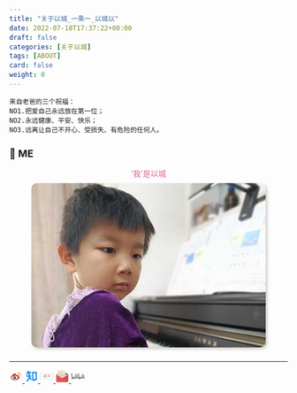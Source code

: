 ```yaml
---
title: "关于以城_一乘一_以城以"
date: 2022-07-18T17:37:22+08:00
draft: false
categories: [关于以城]
tags: [ABOUT]
card: false
weight: 0
---
```


```
来自老爸的三个祝福：
NO1.把爱自己永远放在第一位；
NO2.永远健康、平安、快乐；
NO3.远离让自己不开心、受损失、有危险的任何人。
```

## 🧪 ME

<figure style="text-align: center;">
	<figcaption style="color: #d69; font-size: 14px;">‘我’是以城</figcaption>
	<img style="border-radius: 10px; box-shadow: 3px 3px 5px #ccc; margin: 8px auto;" alt="picture 2" src="imgs/abme3.jpg" width="500" />  
</figure>

---

<div class="media">
	<a href="https://weibo.com/u/1670641292">
		<svg t="1679479181791" class="icon" viewBox="0 0 1024 1024" version="1.1" xmlns="http://www.w3.org/2000/svg" p-id="38348" width="128" height="128"><path d="M686.933333 599.466667c-10.666667-101.333333-132.266667-170.666667-279.466666-155.733334-85.333333 8.533333-164.266667 45.866667-208 98.133334-27.733333 33.066667-40.533333 71.466667-36.266667 109.866666 8.533333 92.8 112 156.8 241.066667 156.8 11.733333 0 24.533333 0 38.4-2.133333 85.333333-8.533333 164.266667-45.866667 208-98.133333 26.666667-32 39.466667-70.4 36.266666-108.8z" fill="#FFFFFF" p-id="38349"></path><path d="M438.4 772.266667c-123.733333 12.8-232.533333-43.733333-241.066667-123.733334-8.533333-80 87.466667-156.8 211.2-169.6 125.866667-12.8 232.533333 43.733333 241.066667 123.733334 8.533333 82.133333-85.333333 156.8-211.2 169.6m260.266667-262.4c-10.666667-3.2-17.066667-5.333333-11.733334-19.2 11.733333-29.866667 13.866667-55.466667 0-74.666667-24.533333-35.2-92.8-33.066667-169.6-2.133333 0 0-24.533333 10.666667-17.066666-8.533334 11.733333-38.4 10.666667-69.333333-8.533334-87.466666-41.6-41.6-153.6 2.133333-249.6 96C169.6 485.333333 128 561.066667 128 625.066667c0 125.866667 161.066667 200.533333 318.933333 200.533333 205.866667 0 343.466667-118.4 343.466667-213.333333 1.066667-56.533333-48-88.533333-91.733333-102.4" fill="#D32F2F" p-id="38350"></path><path d="M457.6 624c-5.333333 8.533333-16 13.866667-24.533333 10.666667-8.533333-3.2-10.666667-13.866667-7.466667-22.4 5.333333-8.533333 16-13.866667 22.4-8.533334 11.733333 1.066667 13.866667 9.6 9.6 20.266667m-57.6 41.6c-12.8 17.066667-40.533333 26.666667-60.8 17.066667-21.333333-8.533333-26.666667-29.866667-13.866667-45.866667 11.733333-17.066667 38.4-24.533333 59.733334-17.066667 22.4 7.466667 28.8 28.8 14.933333 45.866667M451.2 533.333333c-60.8-16-129.066667 13.866667-155.733333 66.133334-26.666667 54.4-2.133333 113.066667 60.8 132.266666 62.933333 21.333333 137.6-10.666667 164.266666-68.266666 26.666667-55.466667-6.4-115.2-69.333333-130.133334" fill="#263238" p-id="38351"></path><path d="M885.333333 468.266667c0 14.933333-11.733333 26.666667-26.666666 26.666666S832 483.2 832 468.266667s11.733333-26.666667 26.666667-26.666667c14.933333 1.066667 26.666667 12.8 26.666666 26.666667z" fill="#F9A825" p-id="38352"></path><path d="M884.266667 476.8c-3.2 10.666667-13.866667 17.066667-24.533334 17.066667-13.866667 0-26.666667-11.733333-26.666666-26.666667 0-3.2 0-7.466667 2.133333-10.666667 5.333333-16 8.533333-33.066667 8.533333-50.133333 0-87.466667-69.333333-156.8-156.8-156.8-7.466667 0-16 0-22.4 2.133333h-4.266666c-13.866667 0-26.666667-12.8-26.666667-26.666666s11.733333-26.666667 26.666667-26.666667c8.533333-2.133333 17.066667-2.133333 26.666666-2.133333C802.133333 196.266667 896 290.133333 896 405.333333c0 26.666667-3.2 49.066667-11.733333 71.466667z m-92.8-69.333333c0-57.6-46.933333-104.533333-104.533334-104.533334h-11.733333-2.133333c-11.733333 2.133333-22.4 11.733333-22.4 26.666667s12.8 26.666667 26.666666 26.666667H686.933333c29.866667 0 52.266667 22.4 52.266667 52.266666 0 5.333333-2.133333 11.733333-3.2 17.066667-2.133333 3.2-2.133333 5.333333-2.133333 8.533333 0 13.866667 11.733333 26.666667 26.666666 26.666667 10.666667 0 19.2-7.466667 24.533334-16v-2.133333c0-2.133333 0-2.133333 2.133333-3.2 2.133333-11.733333 4.266667-21.333333 4.266667-32z" fill="#F9A825" p-id="38353"></path></svg>
	</a>
	<a href="https://www.zhihu.com/people/did7">
		<svg t="1679478351555" class="icon" viewBox="0 0 1024 1024" version="1.1" xmlns="http://www.w3.org/2000/svg" p-id="6977" width="128" height="128"><path d="M539.101 769.844l-76.117 48.43-96.094-151.063c-19.842 63.221-52.85 120.174-96.455 172.482-18.128 21.78-36.977 41.396-58.667 62.004-6.99 6.629-34.947 32.332-39.592 36.976l-63.762-63.762c6.268-6.268 35.489-33.143 41.26-38.6 19.391-18.398 35.85-35.623 51.497-54.382 57.089-68.452 91.54-144.75 96.365-235.884H117.749V455.86h180.373V275.485h-39.14c-31.07 57.089-70.256 100.198-118.055 128.832l-46.356-77.29c62.905-37.788 109.351-117.423 136.993-241.7l88.023 19.57c-6.313 28.544-13.664 55.33-22.051 80.402h203.506v90.186H388.31V455.86h112.733v90.186h-104.39l142.45 223.799z m173.068-3.157l50.325-40.268h76.749V275.485H658.869V726.42h33.189l20.111 40.268zM568.682 185.3H929.43v631.307H794.15l-112.733 90.186-45.094-90.186h-67.64V185.299z" fill="#0E87EA" p-id="6978"></path></svg>
	</a>
	<a href="https://www.jianshu.com/u/did7">
		<svg t="1679478418857" class="icon" viewBox="0 0 2048 1024" version="1.1" xmlns="http://www.w3.org/2000/svg" p-id="8695" width="128" height="128"><path d="M1945.6 25.6c43.52 0 76.8 33.28 76.8 76.8v819.2c0 43.52-33.28 76.8-76.8 76.8H102.4c-43.52 0-76.8-33.28-76.8-76.8V102.4c0-43.52 33.28-76.8 76.8-76.8h1843.2m0-25.6H102.4C46.08 0 0 46.08 0 102.4v819.2c0 56.32 46.08 102.4 102.4 102.4h1843.2c56.32 0 102.4-46.08 102.4-102.4V102.4c0-56.32-46.08-102.4-102.4-102.4z" fill="#999999" p-id="8696"></path><path d="M801.28 245.76h46.08c5.12 0 12.8 5.12 12.8 10.24-2.56 7.68-7.68 15.36-10.24 23.04h145.92c0 10.24-2.56 17.92-2.56 28.16 0 7.68-7.68 12.8-12.8 12.8h-66.56c5.12 12.8 12.8 25.6 15.36 38.4 2.56 7.68-5.12 15.36-12.8 15.36h-40.96c-2.56-17.92-7.68-35.84-15.36-53.76h-38.4c-25.6 30.72-58.88 56.32-97.28 66.56v-40.96c20.48-12.8 38.4-25.6 51.2-46.08 15.36-15.36 20.48-35.84 25.6-53.76z m427.52 0h58.88v79.36H1459.2v158.72h66.56v161.28c0 30.72-28.16 56.32-58.88 58.88h-61.44c-7.68 0-15.36-5.12-15.36-10.24-2.56-10.24-2.56-20.48-2.56-30.72h56.32c12.8 0 23.04-10.24 23.04-23.04v-112.64h-181.76v207.36c0 10.24-7.68 17.92-15.36 17.92-12.8 2.56-28.16 2.56-40.96 5.12v-230.4h-174.08c-7.68 0-12.8-7.68-12.8-12.8 0-10.24-2.56-20.48-2.56-28.16h192v-115.2h-140.8c-7.68 0-12.8-5.12-12.8-10.24-2.56-10.24-2.56-20.48-2.56-30.72h158.72c-5.12-33.28-5.12-58.88-5.12-84.48m58.88 120.32v115.2h112.64v-115.2h-112.64zM565.76 245.76h46.08c5.12 0 12.8 5.12 12.8 10.24-2.56 7.68-7.68 15.36-10.24 23.04h138.24c0 7.68-2.56 17.92-2.56 25.6 0 7.68-7.68 12.8-15.36 12.8h-64l15.36 38.4c2.56 7.68-2.56 15.36-10.24 15.36h-40.96c-2.56-17.92-7.68-35.84-12.8-53.76h-30.72c-25.6 33.28-64 58.88-104.96 69.12v-40.96c40.96-15.36 69.12-56.32 79.36-99.84z m867.84 15.36h53.76c25.6 30.72 46.08 69.12 58.88 107.52 2.56 7.68-2.56 15.36-10.24 15.36h-46.08c-10.24-43.52-30.72-84.48-56.32-122.88z" fill="#999999" p-id="8697"></path><path d="M537.6 366.08h53.76c17.92 20.48 30.72 43.52 38.4 69.12 2.56 7.68-2.56 17.92-10.24 17.92h-43.52c-7.68-30.72-20.48-58.88-38.4-87.04z m99.84 25.6h330.24V691.2c0 28.16-20.48 56.32-48.64 61.44-20.48 5.12-38.4 2.56-58.88 2.56-7.68 0-15.36-2.56-17.92-10.24-2.56-10.24-2.56-20.48-5.12-30.72h53.76c12.8 0 20.48-12.8 20.48-23.04V435.2h-256c-7.68 0-12.8-5.12-12.8-10.24-5.12-10.24-5.12-23.04-5.12-33.28z m-120.32 61.44h56.32v279.04c0 10.24-7.68 17.92-15.36 20.48-12.8 2.56-25.6 2.56-40.96 5.12V453.12z" fill="#999999" p-id="8698"></path><path d="M632.32 471.04h220.16v153.6c0 12.8-2.56 25.6-7.68 35.84-10.24 20.48-35.84 33.28-58.88 33.28h-153.6v-222.72m53.76 38.4v48.64h112.64v-48.64h-112.64m0 89.6v53.76h89.6c10.24 0 20.48-5.12 23.04-15.36 2.56-12.8 0-25.6 0-38.4h-112.64z" fill="#999999" p-id="8699"></path></svg>
	</a>
	<a href="mailto:flyman666@gmail.com">
		<svg t="1679478523850" class="icon" viewBox="0 0 1024 1024" version="1.1" xmlns="http://www.w3.org/2000/svg" p-id="13502" width="128" height="128"><path d="M848.76288 333.62432H164.99712C99.32288 333.62432 46.08 386.87232 46.08 452.54144v297.28768c0 65.67424 53.24288 118.92224 118.91712 118.92224h683.77088c65.66912 0 118.91712-53.24288 118.91712-118.92224V452.54144c-0.00512-65.66912-53.248-118.91712-118.92224-118.91712z" fill="#96383D" p-id="13503"></path><path d="M639.8208 51.2h-474.8288a44.58496 44.58496 0 0 0-44.59008 44.59008v609.44896a44.57984 44.57984 0 0 0 44.59008 44.59008h683.776a44.58496 44.58496 0 0 0 44.59008-44.59008V304.73728L639.8208 51.2z" fill="#EBE2CE" p-id="13504"></path><path d="M551.4752 229.57568H209.59232v44.59008h341.88288v-44.59008zM209.59232 794.42432h594.58048v-44.5952H209.59232v44.5952z m0-89.18528h594.58048v-44.5952H209.59232v44.5952z m0-178.37568h594.58048v-44.5952H209.59232v44.5952z m0 89.18528h594.58048v-44.59008H209.59232v44.59008z m0-222.96576v44.59008h594.58048v-44.59008H209.59232z" fill="#C9C1B1" p-id="13505"></path><path d="M941.83936 393.31328L75.60704 955.02848c12.89216 10.93632 29.29664 17.77152 47.44192 17.77152H893.5936c40.91904 0 74.09152-33.4592 74.09152-74.74688V449.60768c-0.00512-22.58432-10.14784-42.58816-25.84576-56.2944z" fill="#D54D54" p-id="13506"></path><path d="M71.99232 396.5696C56.25344 410.18368 46.08 430.08512 46.08 452.54144v445.93152C46.08 939.53024 79.34976 972.8 120.40192 972.8h772.95104c18.20672 0 34.65216-6.79424 47.56992-17.664L71.99232 396.5696z" fill="#EA5455" p-id="13507"></path><path d="M655.52384 66.90816v236.8l237.82912 74.89024V304.73728z" fill="" p-id="13508"></path><path d="M640.66048 52.0448v207.2576a44.58496 44.58496 0 0 0 44.5952 44.5952h207.2576l-251.8528-251.8528z" fill="#FFFBF2" p-id="13509"></path></svg>
	</a>
<!-- 	<a href="https://github.com/flyman666">
		<svg t="1679478592873" class="icon" viewBox="0 0 1206 1024" version="1.1" xmlns="http://www.w3.org/2000/svg" p-id="16499" width="128" height="128"><path d="M139.995429 262.546286s-122.294857 127.963429-101.046858 336.164571c21.248 208.237714 153.088 380.050286 592.749715 380.050286 439.625143 0 550.217143-229.485714 552.813714-418.230857 2.596571-188.672-82.395429-272.822857-122.294857-301.458286 0 0 0.256-135.460571-12.544-207.030857 0 0-67.657143-8.009143-213.76 75.702857 0 0-199.460571-19.492571-465.261714 2.377143 0 0-111.652571-74.605714-224.146286-94.134857 0 0-18.651429 117.467429-6.509714 226.56z" fill="#333333" p-id="16500"></path><path d="M336.859429 468.662857h545.499428s154.587429-17.371429 154.587429 235.52c1.243429 222.573714-407.369143 208.201143-407.369143 208.201143s-447.488 17.773714-447.744-229.266286c-0.585143-223.085714 155.026286-214.454857 155.026286-214.454857z" fill="#E2B89F" p-id="16501"></path><path d="M832.621714 570.185143c35.072 0 63.524571 45.714286 63.524572 101.924571 0 56.32-28.452571 101.961143-63.524572 101.961143-35.035429 0-63.488-45.641143-63.488-101.961143-0.036571-56.210286 28.452571-101.924571 63.488-101.924571z" fill="#9C584F" p-id="16502"></path><path d="M832.621714 792.356571c-45.860571 0-81.773714-52.809143-81.773714-120.246857 0-67.401143 35.913143-120.210286 81.773714-120.210285 45.897143 0 81.810286 52.809143 81.810286 120.210285 0 67.437714-35.949714 120.246857-81.810286 120.246857z m0-203.885714c-21.394286 0-45.202286 34.340571-45.202285 83.638857 0 49.334857 23.808 83.675429 45.202285 83.675429s45.238857-34.340571 45.238857-83.675429c0-49.298286-23.844571-83.638857-45.238857-83.638857z" fill="#FFFFFF" p-id="16503"></path><path d="M393.764571 570.185143c35.072 0 63.524571 45.714286 63.524572 101.924571 0 56.32-28.452571 101.961143-63.524572 101.961143-35.035429 0-63.488-45.641143-63.488-101.961143-0.036571-56.210286 28.452571-101.924571 63.488-101.924571z" fill="#9C584F" p-id="16504"></path><path d="M393.764571 792.356571c-45.860571 0-81.773714-52.809143-81.773714-120.246857 0-67.401143 35.913143-120.210286 81.773714-120.210285 45.860571 0 81.810286 52.809143 81.810286 120.210285 0 67.437714-35.949714 120.246857-81.810286 120.246857z m0-203.885714c-21.394286 0-45.202286 34.340571-45.202285 83.638857 0 49.334857 23.808 83.675429 45.202285 83.675429s45.238857-34.340571 45.238858-83.675429c0-49.298286-23.844571-83.638857-45.238858-83.638857z" fill="#FFFFFF" p-id="16505"></path><path d="M587.922286 793.782857s18.249143-51.858286 40.557714-3.254857c0 0-16.713143 10.861714-10.422857 36.425143l52.224 19.968h-118.125714l46.811428-21.028572s6.729143-38.619429-11.044571-32.109714z" fill="#9C584F" p-id="16506"></path></svg>
	</a> -->
	<a href="https://space.bilibili.com/406912365">
		<svg t="1679492211320" class="icon" viewBox="0 0 2299 1024" version="1.1" xmlns="http://www.w3.org/2000/svg" p-id="13606" width="128" height="128"><path d="M1775.840814 322.588002c6.0164 1.002733 53.144869-9.525967 55.150336-6.016401 3.0082 4.5123 24.065601 155.92504 18.550567 156.927774s-44.621635 10.027334-44.621635 10.027334c-3.0082-20.556034-28.577901-147.903173-29.079268-160.938707m75.205003-14.539634l20.556034 162.944174c10.5287-0.501367 53.144869-3.509567 57.155803-4.010934-6.0164-61.668103-16.545101-158.933241-16.545101-158.93324-20.054668-4.010934-41.112069-4.010934-61.166736 0m-40.610702 226.116376s92.752838-23.564234 126.344406-12.0328c17.046467 61.668103 48.131202 407.611118 51.139402 421.649386-21.057401 2.506833-90.246004 8.523234-95.761037 10.027333-4.5123-26.071068-81.72277-403.098818-81.722771-419.643919m343.436183-207.565809c5.515034 1.5041 54.648969-5.013667 55.150335-1.5041 1.002733 12.032801 6.0164 157.42914 0.501367 157.930507s-44.621635 4.010934-44.621635 4.010934c-1.002733-20.054668-12.032801-146.90044-11.030067-160.437341m75.70637-4.010933l4.010933 160.938707c10.5287 0 52.643502 2.506833 57.155803 2.005467-1.002733-61.668103 0-158.933241 0-158.933241-20.054668-3.509567-40.610702-5.013667-61.166736-4.010933m-64.676303 216.089043s94.758304-12.534167 126.845772 2.506833c7.019134 72.196803 6.0164 408.613852 7.019134 422.652119-21.558768 0-90.246004 1.002733-95.761038 2.005467-1.002733-26.071068-39.607968-410.619319-38.103868-427.164419m-220.099977-413.627519c54.648969 278.759879 96.262404 755.058234 97.766504 785.641602 0 0 43.117535 1.002733 91.750105 4.010934C2105.740095 614.383415 2070.644427 134.575493 2071.145794 119.033126c-12.032801-13.536901-126.344406 6.0164-126.344406 6.0164m-120.328005 659.297196c-10.5287-78.213204-290.291313-166.955108-447.720454-138.377206 0 0-19.553301-172.470141-27.073801-339.425248-6.517767-143.390873-1.002733-282.770813 0.501366-305.833681-10.5287-7.5205-123.837572 46.627102-185.004308 69.188603 0 0 73.199537 309.844614 126.344406 952.59671 0 0 84.730971 9.0246 230.12731-19.051934s317.365114-115.815705 302.825481-219.097244m-341.932083 140.88404l-24.566967-176.982441c6.0164-3.0082 156.927774 53.144869 172.971507 63.172203-2.506833 11.030067-148.40454 113.810238-148.40454 113.810238M610.664628 322.588002c6.0164 1.002733 53.144869-9.525967 55.150335-6.016401 3.0082 4.5123 24.065601 155.92504 18.550568 156.927774s-44.621635 10.027334-44.621635 10.027334c-3.0082-20.556034-28.577901-147.903173-29.079268-160.938707m75.205003-14.539634l20.556034 162.944174c10.5287-0.501367 53.144869-3.509567 57.155803-4.010934-6.517767-61.668103-16.545101-158.933241-16.545101-158.93324-20.054668-4.010934-41.112069-4.010934-61.166736 0m-40.610702 226.116376s92.752838-23.564234 126.344406-12.0328c17.046467 61.668103 48.131202 407.611118 51.139402 421.649386-21.057401 2.506833-90.246004 8.523234-95.761037 10.027333-4.5123-26.071068-81.72277-403.098818-81.722771-419.643919m343.436182-207.565809c5.515034 1.5041 54.648969-5.013667 55.150336-1.5041 1.002733 12.032801 6.0164 157.42914 0.501367 157.930507s-44.621635 4.010934-44.621635 4.010934c-1.002733-20.054668-11.531434-146.90044-11.030068-160.437341m75.706371-4.010933l4.010933 160.938707c10.5287 0 52.643502 2.506833 57.155803 2.005467-1.002733-61.668103 0-158.933241 0-158.933241-20.054668-3.509567-40.610702-4.5123-61.166736-4.010933m-64.676303 216.089043s94.758304-12.534167 126.845772 2.506833c7.019134 72.196803 6.0164 408.613852 7.019134 422.652119-21.558768 0-90.246004 1.002733-95.761038 2.005467-0.501367-26.071068-39.607968-410.619319-38.103868-427.164419m-220.099977-413.627519c54.648969 278.759879 96.262404 755.058234 97.766504 785.641602 0 0 43.117535 1.002733 91.750105 4.010934-28.577901-300.318647-63.67357-780.126569-63.172203-796.170303-12.032801-13.035534-126.344406 6.517767-126.344406 6.517767m-120.328005 659.297196c-10.5287-78.213204-290.291313-166.955108-447.720454-138.377206 0 0-19.553301-172.470141-27.073801-339.425248-6.517767-143.390873-1.002733-282.770813 0.501366-305.833681C174.475608-6.308547 61.166736 47.337689 0 69.89919c0 0 73.199537 309.844614 126.344406 952.59671 0 0 84.730971 9.0246 230.12731-19.051934s317.365114-115.815705 302.825481-219.097244m-341.932083 140.88404l-24.566967-176.982441c6.0164-3.0082 156.927774 53.144869 172.971507 63.172203-2.506833 11.030067-148.40454 113.810238-148.40454 113.810238" p-id="13607" fill="#696969"></path></svg>
	</a>
<!-- 	<a href="https://twitter.com/flyman666">
		<svg t="1679478816653" class="icon" viewBox="0 0 1170 1024" version="1.1" xmlns="http://www.w3.org/2000/svg" p-id="24242" width="128" height="128"><path d="M1050.112 291.108571c0-10.971429-0.219429-21.869714-0.731429-32.621714a492.982857 492.982857 0 0 0 119.808-128.731428 460.434286 460.434286 0 0 1-137.801142 37.741714A246.198857 246.198857 0 0 0 1136.859429 29.696a461.092571 461.092571 0 0 1-152.283429 58.733714A238.665143 238.665143 0 0 0 809.472 5.851429C677.083429 3.657143 569.636571 115.565714 569.636571 255.926857c0 19.894857 2.048 39.277714 6.217143 57.929143C376.393143 300.909714 199.68 197.12 81.408 40.521143A265.581714 265.581714 0 0 0 48.786286 168.96c0 88.795429 42.422857 167.789714 106.715428 214.308571a229.449143 229.449143 0 0 1-108.690285-33.206857v3.291429c0 124.123429 82.724571 228.205714 192.512 252.416a226.596571 226.596571 0 0 1-108.251429 3.657143c30.427429 101.741714 119.076571 176.128 224.036571 178.614857A463.067429 463.067429 0 0 1 0 892.781714a647.094857 647.094857 0 0 0 367.762286 115.273143c441.124571 0.073143 682.422857-383.853714 682.422857-717.019428z" fill="#41ABE1" p-id="24243"></path></svg>
	</a> -->
<!-- 	<a href="https://youtube.com/user/flyman666">
		<svg t="1679478951382" class="icon" viewBox="0 0 1024 1024" version="1.1" xmlns="http://www.w3.org/2000/svg" p-id="32203" width="128" height="128"><path d="M735.542303 518.019879l-355.731394 179.975757v-359.951515z" fill="#FFFFFF" p-id="32204"></path><path d="M929.729939 336.678788c-18.307879-57.561212-32.674909-89.460364-93.24606-96.411152 0 0-162.288485-7.819636-323.646061-7.819636-159.495758 0-318.122667 7.819636-318.122666 7.819636-64.232727 6.950788-79.530667 40.587636-95.976728 96.411152 0 0-16.446061 88.932848-16.44606 178.951757 0 92.346182 16.446061 185.871515 16.44606 185.871516 12.815515 54.116848 39.067152 89.491394 95.976728 96.442181 0 0 176.065939 10.426182 343.753696 10.426182 152.451879 0 298.01503-10.426182 298.015031-10.426182 56.909576-10.426182 76.76897-38.849939 93.24606-96.411151 0 0 16.446061-85.519515 16.446061-173.769697 0-93.990788-16.446061-191.084606-16.446061-191.084606zM427.845818 672.861091v-307.510303l249.545697 153.755151-249.545697 153.755152z" fill="#DD1829" p-id="32205"></path></svg>
	</a>
	<a href="https://facebook.com/flyman666">
		<svg t="1679478884675" class="icon" viewBox="0 0 1024 1024" version="1.1" xmlns="http://www.w3.org/2000/svg" p-id="30203" width="128" height="128"><path d="M933.8 195.213c0-58.296-47.259-105.554-105.554-105.554h-633.12c-58.296 0-105.554 47.258-105.554 105.554v633.12c0 58.295 47.258 105.554 105.554 105.554h633.12c58.295 0 105.554-47.259 105.554-105.554v-633.12zM776.21 300.46H669.787v105.4H776.21v105.401H669.787v317.225h-105.4V511.261H458.985v-105.4h105.4V267.9c0-35.433 39.029-72.84 78.785-72.84H776.21v105.4z" fill="#425F9B" p-id="30204"></path></svg>
	</a> -->
	<!-- <a href="https://www.instagram.com/flyman666/">
		<svg t="1679479993413" class="icon" viewBox="0 0 3610 1024" version="1.1" xmlns="http://www.w3.org/2000/svg" p-id="49662" width="128" height="128"><path d="M185.212045 3.629778C111.40655 34.482895 30.341499 121.597578 4.93305 230.49093-27.129993 369.027474 107.171809 427.103929 118.666107 408.350074c12.704225-22.383634-24.198523-30.248154-31.45808-102.238759-9.679409-92.55935 33.272969-196.612998 87.719646-241.985229 10.284372-8.469483 9.679409 3.024815 9.679409 24.803486 0 38.717637-2.419852 387.781329-2.419852 460.981861 0 98.608981-4.234742 129.462097-11.494299 160.315214-7.259557 31.45808-19.358818 52.026824-10.284372 60.496307 10.284372 9.074446 53.23675-12.704225 78.040236-47.18712 29.643191-41.742452 40.532526-91.954387 42.347416-146.401063 2.419852-65.336012 2.419852-169.38966 2.419852-229.281005 0-54.446676 1.209926-214.156928-1.209926-309.741092-1.209926-22.988597-65.940975-47.18712-96.794092-34.482896zM3577.844954 521.478168c-10.889335 0-15.72904 10.889335-19.358819 29.643191-13.914151 64.126086-28.433264 78.645199-47.792082 78.645199-21.173708 0-39.927563-32.063043-44.767268-95.584165-3.629778-50.211935-3.024815-142.771285 1.81489-234.725672 1.209926-18.753855-4.234742-37.50771-55.05164-55.656603-21.778671-7.86452-53.23675-19.358818-68.96579 18.753855-44.767267 107.683427-61.706233 192.98322-65.940975 227.466115 0 1.814889-2.419852 2.419852-3.024815-1.814889-2.419852-27.828301-8.469483-78.040236-9.074447-184.513737 0-20.568744-4.234742-38.112674-27.223338-52.631787-15.124077-9.074446-59.891344-26.013412-76.225347-6.049631-13.914151 16.334003-30.248154 59.286381-47.187119 110.708242-13.914151 41.742452-23.59356 70.175716-23.59356 70.175717s0-112.523131 0.604963-155.47551c0-16.334003-10.889335-21.778671-14.519114-22.383633-15.124077-4.234742-44.767267-11.494298-56.866529-11.494299-15.72904 0-19.358818 8.469483-19.358818 21.173708 0 1.814889-2.419852 148.215953-2.419852 251.059675v14.519113c-8.469483 47.18712-36.297784 111.313205-66.545938 111.313206s-44.767267-26.618375-44.767268-148.820916c0-71.385643 2.419852-102.238759 3.024816-153.66062 0.604963-29.643191 1.814889-52.631787 1.814889-57.471492 0-15.72904-27.828301-23.59356-40.532526-26.618375-12.704225-3.024815-24.198523-4.234742-32.668006-3.629779-12.099261 0.604963-21.173708 9.074446-21.173707 19.963782v17.543929c-15.72904-24.803486-41.137489-42.347415-58.681418-47.18712-45.977193-13.309188-93.769276-1.814889-129.462098 49.002009-28.433264 39.927563-45.977193 85.299793-52.631787 150.635805-4.839705 47.792083-3.629778 96.189128 5.444668 136.721654-10.889335 45.977193-30.248154 64.731049-52.026825 64.731049-31.45808 0-54.446676-51.421861-51.421861-140.351433 1.814889-58.681418 13.309188-99.213944 26.013412-158.500325 5.444668-25.408449 1.209926-38.717637-10.284372-51.421861-10.284372-11.494298-32.063043-17.543929-62.916159-10.284372-22.383634 5.444668-53.841713 10.889335-82.879941 15.124077 0 0 1.814889-7.259557 3.024815-19.358819 7.259557-64.731049-62.91616-59.286381-85.299793-38.717636-13.309188 12.099261-22.383634 26.618375-26.013412 53.23675-5.444668 41.742452 28.433264 61.10127 28.433264 61.10127-10.889335 50.816898-38.112674 117.362836-66.545938 165.154919-15.124077 26.013412-26.618375 44.767267-41.742452 65.336012v-22.383634c-0.604963-107.078464 1.209926-191.168331 1.81489-221.416484 0.604963-29.643191 1.814889-52.026824 1.814889-56.866529 0-11.494298-6.654594-15.72904-21.173708-21.778671-12.704225-4.839705-27.223338-8.469483-42.347415-9.679409-19.358818-1.209926-30.853117 8.469483-30.853116 20.568745v16.334003c-15.72904-24.803486-41.137489-42.347415-58.681418-47.18712-45.977193-13.309188-93.769276-1.814889-129.462098 49.002009-28.433264 39.927563-47.18712 96.189128-52.631787 150.030842-4.839705 50.211935-4.234742 92.55935 2.419852 128.857134-7.259557 35.692821-28.433264 73.805495-52.026824 73.805495-30.248154 0-47.18712-26.618375-47.18712-148.820916 0-71.385643 2.419852-102.238759 3.024816-153.66062 0.604963-29.643191 1.814889-52.631787 1.814889-57.471492 0-15.72904-27.828301-23.59356-40.532526-26.618375-13.309188-3.024815-24.803486-4.234742-33.877932-3.629779-11.494298 0.604963-19.963781 11.494298-19.963781 19.358819v18.148892c-15.72904-24.803486-41.137489-42.347415-58.681418-47.18712-45.977193-13.309188-93.164313-1.209926-129.462098 49.002009-23.59356 32.668006-42.952378 68.96579-52.631787 149.425879-3.024815 22.988597-4.234742 44.767267-4.234742 65.336012-9.679409 57.471492-50.816898 124.01743-85.299793 124.017429-19.963781 0-38.717637-38.717637-38.717636-120.992614 0-110.103279 6.654594-266.183752 7.86452-281.307829 0 0 42.952378-0.604963 51.421861-0.604963 21.778671 0 41.137489 0 69.570753-1.209926 14.519114-0.604963 28.433264-52.026824 13.309188-58.681418-6.654594-3.024815-54.446676-5.444668-73.200532-6.04963-15.72904-0.604963-59.891344-3.629778-59.891344-3.629779s4.234742-104.053648 4.839704-114.942984c0.604963-9.074446-10.889335-13.914151-17.543929-16.938966-16.334003-7.259557-31.45808-10.284372-49.002009-13.91415-24.198523-4.839705-35.087858 0-37.50771 20.568744-3.024815 30.853117-4.839705 121.597578-4.839705 121.597578-17.543929 0-78.040236-3.629778-96.189128-3.629779-16.334003 0-34.482895 70.780679-11.494299 71.990606 26.013412 1.209926 71.990606 1.814889 102.23876 3.024815 0 0-1.209926 159.105288-1.209927 208.107297v15.124077C1135.609031 529.947651 1076.927613 576.529808 1076.927613 576.529808c12.704225-57.471492-13.309188-100.42387-59.286381-137.326618-16.938966-13.309188-50.816898-38.717637-88.324608-67.150901 0 0 21.778671-21.778671 41.137489-64.731048 13.914151-30.853117 14.519114-65.940975-19.358819-73.805495-55.656603-12.704225-101.633796 27.828301-115.547946 71.990605-10.889335 33.877932-4.839705 58.681418 15.72904 85.299794 1.814889 1.814889 3.024815 3.629778 4.839704 6.04963-12.704225 24.198523-29.643191 56.866529-44.767267 82.274978-40.532526 70.175716-71.385643 125.832319-94.374239 125.832319-18.753855 0-18.148892-56.261566-18.148893-109.498316 0-45.37223 3.629778-113.733058 6.049631-185.1187 0.604963-23.59356-10.889335-36.902747-30.248154-49.002009-12.099261-7.259557-37.50771-21.778671-52.026824-21.77867-22.383634 0-85.904756 3.024815-145.7961 177.25418-7.86452 21.778671-22.383634 61.706233-22.383634 61.706233l1.209926-209.317223c0-4.839705-2.419852-9.679409-8.469483-12.704224-10.284372-5.444668-37.50771-16.938966-61.10127-16.938966-11.494298 0-16.938966 5.444668-16.938966 15.729039l-1.814889 327.889986c0 24.803486 0.604963 53.841713 3.024815 66.545937 2.419852 12.704225 6.654594 22.988597 11.494299 29.038228 4.839705 6.049631 10.889335 10.889335 19.963781 12.704224 8.469483 1.814889 56.261566 7.86452 59.286381-10.284372 3.024815-21.778671 3.024815-45.37223 28.433264-133.696839 39.3226-137.326617 90.139498-204.477518 113.733058-228.071078 4.234742-4.234742 9.074446-4.234742 8.469483 2.419852-1.209926 30.248154-4.839705 105.263575-7.259557 169.389661-6.654594 171.204549 24.803486 202.662629 68.96579 202.662629 33.877932 0 82.274978-33.877932 133.696839-119.177725 32.063043-53.23675 62.91616-105.868538 85.299793-143.376249 15.72904 14.519114 33.272969 30.248154 50.816899 46.582157 40.532526 38.717637 53.841713 75.015421 45.37223 110.103279-6.654594 26.618375-32.063043 53.841713-77.435273 27.223338-13.309188-7.86452-18.753855-13.914151-32.063043-22.383633-7.259557-4.839705-18.148892-6.049631-24.803486-1.209926-16.938966 12.704225-26.618375 29.038227-32.063043 49.002008-5.444668 19.358818 14.519114 30.248154 34.482895 39.3226 17.543929 7.86452 55.05164 15.124077 79.250163 15.72904 93.769276 3.024815 168.784697-45.37223 220.811521-169.994623 9.074446 107.683427 49.002009 168.784697 118.572762 168.784697 45.977193 0 92.55935-59.891344 113.128095-118.572762 6.049631 24.198523 14.519114 44.767267 25.408449 62.311196 53.23675 84.69483 156.685436 66.545938 208.71226-5.444668 16.334003-22.383634 18.753855-30.248154 18.753855-30.248153 7.86452 67.755864 62.311196 91.349424 93.164313 91.349424 35.087858 0 70.780679-16.334003 96.189128-73.200532 3.024815 6.049631 6.049631 12.099261 9.67941 17.543929 53.23675 84.69483 156.685436 66.545938 208.712259-5.444668 2.419852-3.629778 4.839705-6.654594 6.654594-9.074446l1.814889 44.767268s-29.643191 27.223338-47.792082 43.557341c-79.855126 73.200532-140.956396 128.857134-145.796101 194.193146-5.444668 82.879941 61.10127 113.733058 111.918169 117.362836 53.841713 4.234742 99.818907-25.408449 128.252171-67.150901 24.803486-36.902747 41.137489-115.547947 39.927563-193.588183-0.604963-31.45808-1.209926-70.780679-1.814889-113.733058 28.433264-32.668006 59.891344-73.805495 88.929571-122.20254 32.063043-52.631787 65.940975-123.412467 83.484904-178.464106 0 0 29.643191 0 61.10127-1.81489 10.284372-0.604963 13.309188 1.209926 10.889336 9.074446-2.419852 9.074446-39.927563 154.265583-5.444668 251.059675 23.59356 66.545938 76.83031 87.719645 108.28839 87.719646 36.902747 0 71.990606-27.828301 90.744461-68.96579 2.419852 4.839705 4.839705 9.074446 7.259557 13.309187 53.23675 84.69483 156.080473 65.940975 208.712259-5.444667 12.099261-16.334003 18.753855-30.248154 18.753856-30.248154 11.494298 70.175716 65.940975 91.954387 96.794091 91.954387 32.668006 0 63.521123-13.309188 88.324609-72.595569 1.209926 26.013412 2.419852 47.18712 5.444667 53.841714 1.814889 4.234742 10.889335 9.074446 17.54393 11.494298 29.643191 10.889335 59.891344 6.049631 71.385642 3.629778 7.86452-1.814889 13.914151-7.86452 14.519114-24.198522 2.419852-42.347415 0.604963-113.128094 13.91415-166.364845 21.778671-88.324609 41.742452-122.807504 50.816899-139.74647 5.444668-9.679409 11.494298-10.889335 11.494298-1.209926 0.604963 20.568744 1.209926 80.460089 9.679409 160.920177 6.049631 59.286381 14.519114 94.374239 20.568744 105.263575 18.148892 31.45808 39.927563 33.272969 58.076455 33.272969 11.494298 0 35.692821-3.024815 33.272969-23.59356-1.209926-9.679409 0.604963-70.780679 21.778671-157.895362 13.914151-56.866529 36.902747-108.28839 45.37223-127.647208 3.024815-6.654594 4.234742-1.209926 4.234742-0.604963-1.814889 39.3226-5.444668 167.574771 10.284372 237.750487 21.778671 94.979202 84.69483 105.868538 106.473501 105.868538 46.582157 0 84.69483-35.692821 97.399054-128.857135 4.234742-26.013412-0.604963-42.952378-14.519113-42.952378z m-1954.635686-58.076455c-2.419852 49.606972-12.099261 90.744461-27.828302 120.992615-27.828301 54.446676-83.484904 71.385643-107.683427-6.654594-17.543929-56.866529-11.494298-133.696839-4.234741-175.439291 10.889335-61.706233 38.112674-105.868538 80.460089-101.633796 43.557341 4.234742 65.336012 59.891344 59.286381 162.735066z m426.498965 1.209926c-2.419852 46.582157-14.519114 93.769276-27.828301 119.782689-27.223338 54.446676-84.089867 71.990606-107.683427-6.654594-16.334003-53.841713-12.099261-123.412467-4.234741-167.574771 10.284372-56.866529 35.692821-109.498316 80.460088-109.498316 44.162304 0 65.940975 47.792083 59.286381 163.944992z m11.494299 318.210576c-0.604963 85.299793-13.914151 159.710251-42.952378 181.488922-40.532526 30.853117-95.584165 7.86452-84.089867-54.446676 10.284372-55.05164 57.471492-111.313205 127.042245-179.674033v52.631787z m736.240059-318.210576c-2.419852 51.421861-13.914151 91.349424-27.828302 119.782689-27.223338 54.446676-84.089867 71.385643-107.683427-6.654594-13.309188-42.952378-13.914151-114.338021-4.234741-174.229365 9.679409-61.10127 36.297784-107.078464 80.460089-102.843722 43.557341 3.629778 64.126086 59.891344 59.286381 163.944992z" fill="#414042" p-id="49663"></path></svg>
	</a> -->
	<style>
		.media a svg { width: 24px; height: 24px; }
		h2 { font-size: 18px; }
		h2::before { content: ''; }
		.toc { display: none; }
	</style>
</div>
